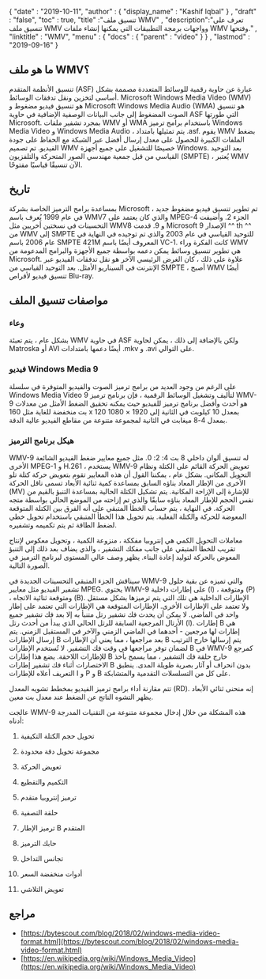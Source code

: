 {
  "date" : "2019-10-11",
  "author" : {
    "display_name" : "Kashif Iqbal"
} ,
  "draft" : "false",
  "toc" : true,
  "title" :"تنسيق ملف WMV" ,
  "description":"تعرف على تنسيق ملف WMV وواجهات برمجة التطبيقات التي يمكنها إنشاء ملفات WMV وفتحها." ,
  "linktitle" : "WMV",
  "menu" : {
    "docs" : {
      "parent" : "video"
}
} ,
  "lastmod" : "2019-09-16"
}

## ما هو ملف WMV؟

تنسيق الأنظمة المتقدم (ASF) عبارة عن حاوية رقمية للوسائط المتعددة مصممة بشكل أساسي لتخزين ونقل تدفقات الوسائط. Microsoft Windows Media Video (WMV) هو تنسيق فيديو مضغوط و Microsoft Windows Media Audio (WMA) هو تنسيق الصوت المضغوط إلى جانب البيانات الوصفية الإضافية في حاوية ASF التي طورتها Microsoft. بمجرد تشفير ملفات WMV أو WMA باستخدام برامج ترميز Windows Media Video و Windows Media Audio ، يتم تمثيلها بامتداد .asf. يقوم WMV بضغط الملفات الكبيرة للحصول على معدل إرسال أفضل عبر الشبكة مع الحفاظ على جودة الفيديو. تم تصميم WMV خصيصًا للتشغيل على جميع أجهزة Windows. بعد التوحيد القياسي من قبل جمعية مهندسي الصور المتحركة والتلفزيون (SMPTE) ، يُعتبر WMV الآن تنسيقًا قياسيًا مفتوحًا.

## تاريخ ##

بمساعدة برامج الترميز الخاصة بشركة Microsoft ، تم تطوير تنسيق فيديو مضغوط جديد في عام 1999 يُعرف باسم WMV7 والذي كان يعتمد على MPEG-4 الجزء 2. وأضيفت التحسينات في نسختين أخريين مثل WMV8 و 9. قدمت Microsoft الإصدار 9 ^^ th ^^ من WMV إلى SMPTE للتوحيد القياسي في عام 2003 والذي تم توحيده في النهاية في عام 2006 باسم SMPTE 421M المعروف أيضًا باسم VC-1. كانت الفكرة وراء WMV هي تطوير تنسيق وسائط يمكن دعمه بواسطة جميع الأجهزة والبرامج المدعومة من Microsoft. علاوة على ذلك ، كان الغرض الرئيسي الآخر هو نقل تدفقات الفيديو عبر الإنترنت في السيناريو الأمثل. بعد التوحيد القياسي من SMPTE ، أصبح WMV أيضًا تنسيق فيديو لأقراص Blu-ray.

## مواصفات تنسيق الملف

### وعاء

بشكل عام ، يتم تعبئة WMV في حاوية ASF ولكن بالإضافة إلى ذلك ، يمكن لحاوية Matroska أو AVI أيضًا دعمها بامتدادات .mkv و .avi على التوالي.

### فيديو Windows Media 9

على الرغم من وجود العديد من برامج ترميز الصوت والفيديو المتوفرة في سلسلة Windows Media Video 9 لتأليف وتشغيل الوسائط الرقمية ، فإن برنامج ترميز WMV-9 هو أحدث وأفضل برنامج ترميز للفيديو حيث يمكنه تحقيق الضغط الأمثل من معدلات بت منخفضة للغاية مثل 160 x 120 بمعدل 10 كيلوبت في الثانية إلى 1920 × 1080 بمعدل 4-8 ميغابت في الثانية لمجموعة متنوعة من مقاطع الفيديو عالية الدقة.

### هيكل برنامج الترميز

WMV-9 له تنسيق ألوان داخلي 8 بت 4: 2: 0. مثل جميع معايير ضغط الفيديو الشائعة الأخرى MPEG-1 و H.261 ، يستخدم WMV-9 تعويض الحركة القائم على الكتلة ونظام التحويل المكاني. بشكل عام ، يمكننا القول أن هذه المعايير تقوم بتعويض حركة كتلة تلو الأخرى من الإطار المعاد بناؤه السابق بمساعدة كمية ثنائية الأبعاد تسمى ناقل الحركة (MV) للإشارة إلى الإزاحة المكانية. يتم تشكيل الكتلة الحالية بمساعدة التنبؤ بالقيم من نفس الحجم للإطار المعاد بناؤه سابقًا والذي تم إزاحته من الموضع الحالي بواسطة متجه الحركة. في النهاية ، يتم حساب الخطأ المتبقي على أنه الفرق بين الكتلة المتوقعة المعوضة للحركة والكتلة الفعلية. يتم تحويل هذا الخطأ المتبقي باستخدام تحويل خطي لضغط الطاقة ثم يتم تكميمه وتشفيره.

معاملات التحويل الكمي هي إنتروبيا مفككة ، منزوعة الكمية ، وتحويل معكوس لإنتاج تقريب للخطأ المتبقي على جانب مفكك التشفير ، والذي يضاف بعد ذلك إلى التنبؤ المعوض بالحركة لتوليد إعادة البناء. يظهر وصف عالي المستوى لبرنامج الترميز في الصورة التالية.

سيناقش الجزء المتبقي التحسينات الجديدة في WMV-9 والتي تميزه عن بقية حلول تشفير الفيديو مثل معايير MPEG. يحتوي WMV-9 على إطارات داخلية (I) ، ومتوقعة (P) ، ومتوقعة ثنائية الاتجاه (B). الإطارات الداخلية هي تلك التي يتم ترميزها بشكل مستقل ولا تعتمد على الإطارات الأخرى. الإطارات المتوقعة هي الإطارات التي تعتمد على إطار واحد في الماضي. لا يمكن أن يحدث فك تشفير رتل متنبأ به إلا بعد فك تشفير جميع الأرتال المرجعية السابقة للرتل الحالي الذي يبدأ من أحدث رتل (I). إطارات B هي إطارات لها مرجعين - أحدهما في الماضي الزمني والآخر في المستقبل الزمني. يتم إرسال الإطارات B بعد مراجعها ، مما يعني أن الإطارات B يتم إرسالها خارج الترتيب لضمان توفر مراجعها في وقت فك التشفير. لا تُستخدم الإطارات B في WMV-9 كمرجع للإطارات اللاحقة. يضع هذا إطارات B خارج حلقة فك التشفير ، مما يسمح بأخذ الاختصارات أثناء فك تشفير إطارات B بدون انحراف أو آثار بصرية طويلة المدى. ينطبق التعريف أعلاه للإطارات I و P و B على كل من التسلسلات التقدمية والمتشابكة.

تتم مقارنة أداء برامج ترميز الفيديو بمخطط تشويه المعدل (RD). إنه منحنى ثنائي الأبعاد يظهر التشوه الناتج عن الضغط عند معدل بت معين.

عالجت WMV-9 هذه المشكلة من خلال إدخال مجموعة متنوعة من التقنيات المدرجة أدناه:

1. تحويل حجم الكتلة التكيفية

2. مجموعة تحويل دقة محدودة

3. تعويض الحركة

4. التكميم والتقطيع

5. ترميز إنتروبيا متقدم

6. حلقة التصفية

7. ترميز الإطار B المتقدم

8. حابك الترميز

9. تجانس التداخل

10. أدوات منخفضة السعر

11. تعويض التلاشي

## مراجع ##

* [https://bytescout.com/blog/2018/02/windows-media-video-format.html](https://bytescout.com/blog/2018/02/windows-media-video-format.html)
* [https://en.wikipedia.org/wiki/Windows_Media_Video](https://en.wikipedia.org/wiki/Windows_Media_Video)
